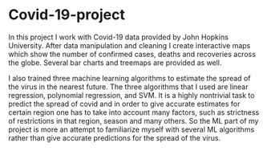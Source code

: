 # Covid-19-project
In this project I work with Covid-19 data provided by John Hopkins University. 
After data manipulation and cleaning I create interactive maps which show the
number of confirmed cases, deaths and recoveries across the globe. Several bar
charts and treemaps are provided as well. 

I also trained three machine learning algorithms to estimate the spread of the
virus in the nearest future. The three algorithms that I used are linear
regression, polynomial regression, and SVM. It is a highly nontrivial task to 
predict the spread of covid and in order to give accurate estimates for certain 
region one has to take into account many factors, such as strictness of
restrictions in that region, season and many others. So the ML part of my project 
is more an attempt to familiarize myself with several ML algorithms rather than 
give accurate predictions for the spread of the virus. 


